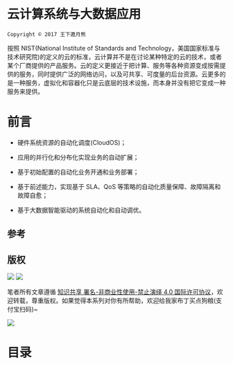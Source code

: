 # 云计算系统与大数据应用

`Copyright © 2017 王下邀月熊`

按照 NIST(National Institute of Standards and Technology，美国国家标准与技术研究院)的定义的云的标准，云计算并不是在讨论某种特定的云的技术，或者某个厂商提供的产品服务。云的定义更接近于把计算、服务等各种资源变成按需提供的服务，同时提供广泛的网络访问，以及可共享、可度量的后台资源。云更多的是一种服务，虚拟化和容器化只是云底层的技术设施，而本身并没有把它变成一种服务来提供。

# 前言

* 硬件系统资源的自动化调度(CloudOS)；

* 应用的并行化和分布化实现业务的自动扩展；

* 基于初始配置的自动化业务开通和业务部署；

* 基于前述能力，实现基于 SLA、QoS 等策略的自动化质量保障、故障隔离和故障自愈；

* 基于大数据智能驱动的系统自动化和自动调优。

## 参考

## 版权

![](https://parg.co/bDY) ![](https://parg.co/bDm)

笔者所有文章遵循 [知识共享 署名-非商业性使用-禁止演绎 4.0 国际许可协议](https://creativecommons.org/licenses/by-nc-nd/4.0/deed.zh)，欢迎转载，尊重版权。如果觉得本系列对你有所帮助，欢迎给我家布丁买点狗粮(支付宝扫码)~

![](https://github.com/wxyyxc1992/OSS/blob/master/2017/8/1/Buding.jpg?raw=true)

# 目录
